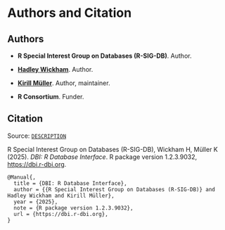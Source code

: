 # Authors and Citation

## Authors

- **R Special Interest Group on Databases (R-SIG-DB)**. Author.

- **[Hadley Wickham](https://hadley.nz)**. Author.

- **[Kirill Müller](https://krlmlr.info)**. Author, maintainer.
  [](https://orcid.org/0000-0002-1416-3412)

- **R Consortium**. Funder.

## Citation

Source:
[`DESCRIPTION`](https://github.com/r-dbi/DBI/blob/main/DESCRIPTION)

R Special Interest Group on Databases (R-SIG-DB), Wickham H, Müller K
(2025). *DBI: R Database Interface*. R package version 1.2.3.9032,
<https://dbi.r-dbi.org>.

    @Manual{,
      title = {DBI: R Database Interface},
      author = {{R Special Interest Group on Databases (R-SIG-DB)} and Hadley Wickham and Kirill Müller},
      year = {2025},
      note = {R package version 1.2.3.9032},
      url = {https://dbi.r-dbi.org},
    }
